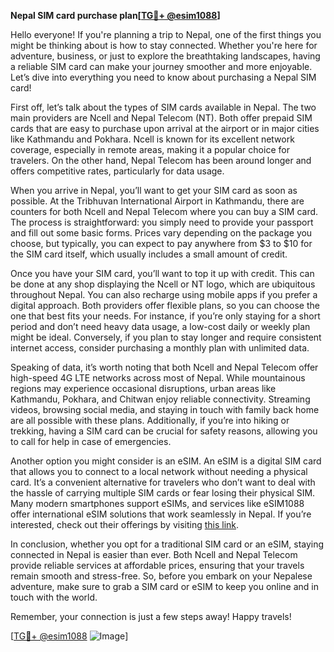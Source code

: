 **Nepal SIM card purchase plan[[TG💪+ @esim1088](https://t.me/s/esim1088)]**

Hello everyone! If you're planning a trip to Nepal, one of the first things you might be thinking about is how to stay connected. Whether you're here for adventure, business, or just to explore the breathtaking landscapes, having a reliable SIM card can make your journey smoother and more enjoyable. Let’s dive into everything you need to know about purchasing a Nepal SIM card!

First off, let’s talk about the types of SIM cards available in Nepal. The two main providers are Ncell and Nepal Telecom (NT). Both offer prepaid SIM cards that are easy to purchase upon arrival at the airport or in major cities like Kathmandu and Pokhara. Ncell is known for its excellent network coverage, especially in remote areas, making it a popular choice for travelers. On the other hand, Nepal Telecom has been around longer and offers competitive rates, particularly for data usage.

When you arrive in Nepal, you’ll want to get your SIM card as soon as possible. At the Tribhuvan International Airport in Kathmandu, there are counters for both Ncell and Nepal Telecom where you can buy a SIM card. The process is straightforward: you simply need to provide your passport and fill out some basic forms. Prices vary depending on the package you choose, but typically, you can expect to pay anywhere from $3 to $10 for the SIM card itself, which usually includes a small amount of credit.

Once you have your SIM card, you’ll want to top it up with credit. This can be done at any shop displaying the Ncell or NT logo, which are ubiquitous throughout Nepal. You can also recharge using mobile apps if you prefer a digital approach. Both providers offer flexible plans, so you can choose the one that best fits your needs. For instance, if you’re only staying for a short period and don’t need heavy data usage, a low-cost daily or weekly plan might be ideal. Conversely, if you plan to stay longer and require consistent internet access, consider purchasing a monthly plan with unlimited data.

Speaking of data, it’s worth noting that both Ncell and Nepal Telecom offer high-speed 4G LTE networks across most of Nepal. While mountainous regions may experience occasional disruptions, urban areas like Kathmandu, Pokhara, and Chitwan enjoy reliable connectivity. Streaming videos, browsing social media, and staying in touch with family back home are all possible with these plans. Additionally, if you’re into hiking or trekking, having a SIM card can be crucial for safety reasons, allowing you to call for help in case of emergencies.

Another option you might consider is an eSIM. An eSIM is a digital SIM card that allows you to connect to a local network without needing a physical card. It’s a convenient alternative for travelers who don’t want to deal with the hassle of carrying multiple SIM cards or fear losing their physical SIM. Many modern smartphones support eSIMs, and services like eSIM1088 offer international eSIM solutions that work seamlessly in Nepal. If you’re interested, check out their offerings by visiting [this link](https://t.me/s/esim1088).

In conclusion, whether you opt for a traditional SIM card or an eSIM, staying connected in Nepal is easier than ever. Both Ncell and Nepal Telecom provide reliable services at affordable prices, ensuring that your travels remain smooth and stress-free. So, before you embark on your Nepalese adventure, make sure to grab a SIM card or eSIM to keep you online and in touch with the world.

Remember, your connection is just a few steps away! Happy travels!

[[TG💪+ @esim1088](https://t.me/s/esim1088) ![Image](https://i.postimg.cc/Y0z9fWf4/image.png)]